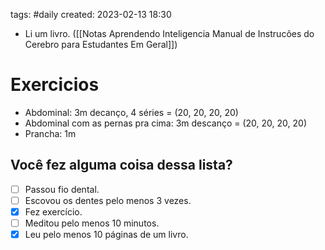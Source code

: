 tags: #daily 
created: 2023-02-13 18:30

- Li um livro. ([[Notas Aprendendo Inteligencia Manual de Instrucões do Cerebro para Estudantes Em Geral]])

# Exercicios
- Abdominal: 3m decanço, 4 séries = (20, 20, 20, 20)
- Abdominal com as pernas pra cima: 3m descanço = (20, 20, 20, 20)
- Prancha: 1m

## Você fez alguma coisa dessa lista?
- [ ] Passou fio dental.
- [ ] Escovou os dentes pelo menos 3 vezes.
- [x] Fez exercício.
- [ ] Meditou pelo menos 10 minutos.
- [x] Leu pelo menos 10 páginas de um livro.